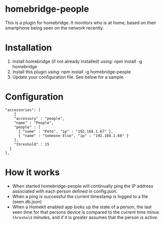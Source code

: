 # homebridge-people
This is a plugin for homebridge. It monitors who is at home, based on their smartphone being seen on the network recently.

# Installation

1. Install homebridge (if not already installed) using: npm install -g homebridge
2. Install this plugin using: npm install -g homebridge-people
3. Update your configuration file. See below for a sample.

# Configuration

```
"accessories": [
	{
    "accessory" : "people",
    "name" : "People",
    "people" : [
      { "name" : "Pete", "ip" : "192.168.1.67" },
      { "name" : "Someone Else", "ip" : "192.168.1.68" }
    ],
    "threshold" : 15
  }
],
```

# How it works
* When started homebridge-people will continually ping the IP address associated with each person defined in config.json.
* When a ping is successful the current timestamp is logged to a file (seen.db.json)
* When a Homekit enabled app looks up the state of a person, the last seen time for that persons device is compared to the current time minus ```threshold``` minutes, and if it is greater assumes that the person is active.
